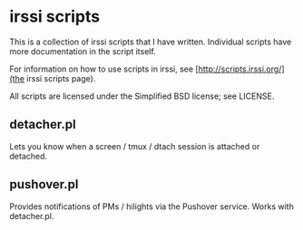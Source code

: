 # irssi scripts

This is a collection of irssi scripts that I have written.
Individual scripts have more documentation in the script itself.

For information on how to use scripts in irssi, see [http://scripts.irssi.org/](the irssi scripts page).

All scripts are licensed under the Simplified BSD license; see LICENSE.

## detacher.pl

Lets you know when a screen / tmux / dtach session is attached or detached.

## pushover.pl

Provides notifications of PMs / hilights via the Pushover service. Works with detacher.pl.
